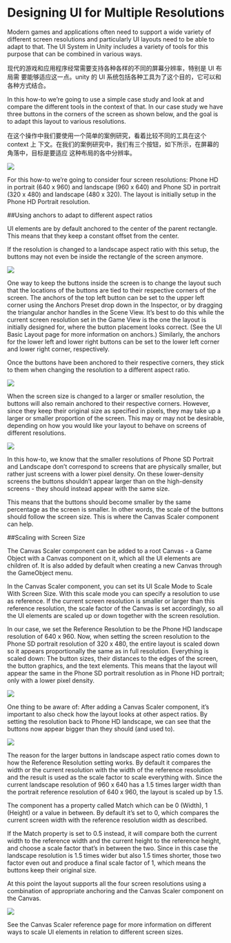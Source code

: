 # Designing UI for Multiple Resolutions

Modern games and applications often need to support a wide variety of different screen resolutions and particularly UI layouts need to be able to adapt to that. The UI System in Unity includes a variety of tools for this purpose that can be combined in various ways.

现代的游戏和应用程序经常需要支持各种各样的不同的屏幕分辨率，特别是 UI 布局需 要能够适应这一点。unity 的 UI 系统包括各种工具为了这个目的，它可以和各种方式结合。

In this how-to we’re going to use a simple case study and look at and compare the different tools in the context of that. In our case study we have three buttons in the corners of the screen as shown below, and the goal is to adapt this layout to various resolutions.

在这个操作中我们要使用一个简单的案例研究，看着比较不同的工具在这个 context 上 下文。在我们的案例研究中，我们有三个按钮，如下所示，在屏幕的角落中，目标是要适应 这种布局的各中分辨率。 

![](Main/UI_MultiResBase.png)

For this how-to we’re going to consider four screen resolutions: Phone HD in portrait (640 x 960) and landscape (960 x 640) and Phone SD in portrait (320 x 480) and landscape (480 x 320). The layout is initially setup in the Phone HD Portrait resolution.

##Using anchors to adapt to different aspect ratios

UI elements are by default anchored to the center of the parent rectangle. This means that they keep a constant offset from the center.

If the resolution is changed to a landscape aspect ratio with this setup, the buttons may not even be inside the rectangle of the screen anymore.

![](Main/UI_MultiResCenter.png)

One way to keep the buttons inside the screen is to change the layout such that the locations of the buttons are tied to their respective corners of the screen. The anchors of the top left button can be set to the upper left corner using the Anchors Preset drop down in the Inspector, or by dragging the triangular anchor handles in the Scene View. It’s best to do this while the current screen resolution set in the Game View is the one the layout is initially designed for, where the button placement looks correct. (See the UI Basic Layout page for more information on anchors.) Similarly, the anchors for the lower left and lower right buttons can be set to the lower left corner and lower right corner, respectively.

Once the buttons have been anchored to their respective corners, they stick to them when changing the resolution to a different aspect ratio.

![](Main/UI_MultiResCorners.png)

When the screen size is changed to a larger or smaller resolution, the buttons will also remain anchored to their respective corners. However, since they keep their original size as specified in pixels, they may take up a larger or smaller proportion of the screen. This may or may not be desirable, depending on how you would like your layout to behave on screens of different resolutions.

![](Main/UI_MultiResSizeChange.png)

In this how-to, we know that the smaller resolutions of Phone SD Portrait and Landscape don’t correspond to screens that are physically smaller, but rather just screens with a lower pixel density. On these lower-density screens the buttons shouldn’t appear larger than on the high-density screens - they should instead appear with the same size.

This means that the buttons should become smaller by the same percentage as the screen is smaller. In other words, the scale of the buttons should follow the screen size. This is where the Canvas Scaler component can help.

##Scaling with Screen Size

The Canvas Scaler component can be added to a root Canvas - a Game Object with a Canvas component on it, which all the UI elements are children of. It is also added by default when creating a new Canvas through the GameObject menu.

In the Canvas Scaler component, you can set its UI Scale Mode to Scale With Screen Size. With this scale mode you can specify a resolution to use as reference. If the current screen resolution is smaller or larger than this reference resolution, the scale factor of the Canvas is set accordingly, so all the UI elements are scaled up or down together with the screen resolution.

In our case, we set the Reference Resolution to be the Phone HD landscape resolution of 640 x 960. Now, when setting the screen resolution to the Phone SD portrait resolution of 320 x 480, the entire layout is scaled down so it appears proportionally the same as in full resolution. Everything is scaled down: The button sizes, their distances to the edges of the screen, the button graphics, and the text elements. This means that the layout will appear the same in the Phone SD portrait resolution as in Phone HD portrait; only with a lower pixel density.

![](Main/UI_MultiResReferenceResolution.png)

One thing to be aware of: After adding a Canvas Scaler component, it’s important to also check how the layout looks at other aspect ratios. By setting the resolution back to Phone HD landscape, we can see that the buttons now appear bigger than they should (and used to).

![](Main/UI_MultiResLandscapeWrongScaling.png)

The reason for the larger buttons in landscape aspect ratio comes down to how the Reference Resolution setting works. By default it compares the width or the current resolution with the width of the reference resolution and the result is used as the scale factor to scale everything with. Since the current landscape resolution of 960 x 640 has a 1.5 times larger width than the portrait reference resolution of 640 x 960, the layout is scaled up by 1.5.

The component has a property called Match which can be 0 (Width), 1 (Height) or a value in between. By default it’s set to 0, which compares the current screen width with the reference resolution width as described.

If the Match property is set to 0.5 instead, it will compare both the current width to the reference width and the current height to the reference height, and choose a scale factor that’s in between the two. Since in this case the landscape resolution is 1.5 times wider but also 1.5 times shorter, those two factor even out and produce a final scale factor of 1, which means the buttons keep their original size.

At this point the layout supports all the four screen resolutions using a combination of appropriate anchoring and the Canvas Scaler component on the Canvas.

![](Main/UI_MultiResAllResolutions.png)

See the Canvas Scaler reference page for more information on different ways to scale UI elements in relation to different screen sizes.